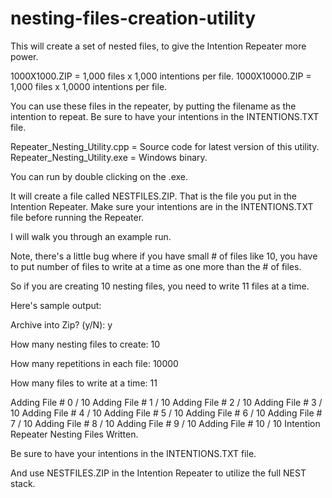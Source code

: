 # nesting-files-creation-utility

This will create a set of nested files, to give the Intention Repeater more power.

1000X1000.ZIP = 1,000 files x 1,000 intentions per file.
1000X10000.ZIP = 1,000 files x 1,0000 intentions per file.

You can use these files in the repeater, by putting the filename as the intention to repeat.
Be sure to have your intentions in the INTENTIONS.TXT file.

Repeater_Nesting_Utility.cpp = Source code for latest version of this utility.
Repeater_Nesting_Utility.exe = Windows binary.

You can run by double clicking on the .exe.

It will create a file called NESTFILES.ZIP.
That is the file you put in the Intention Repeater. Make sure your intentions are in the INTENTIONS.TXT
file before running the Repeater.

I will walk you through an example run.

Note, there's a little bug where if you have small # of files like 10, you have to put
number of files to write at a time as one more than the # of files.

So if you are creating 10 nesting files, you need to write 11 files at a time.

Here's sample output: 

Archive into Zip? (y/N): y

How many nesting files to create: 10

How many repetitions in each file: 10000

How many files to write at a time: 11

Adding File # 0 / 10
Adding File # 1 / 10
Adding File # 2 / 10
Adding File # 3 / 10
Adding File # 4 / 10
Adding File # 5 / 10
Adding File # 6 / 10
Adding File # 7 / 10
Adding File # 8 / 10
Adding File # 9 / 10
Adding File # 10 / 10
Intention Repeater Nesting Files Written.

Be sure to have your intentions in the INTENTIONS.TXT file.

And use NESTFILES.ZIP in the Intention Repeater to utilize the full NEST stack.
